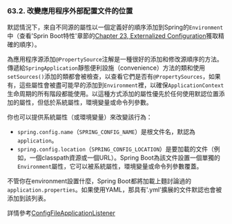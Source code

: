 
### 63.2. 改變應用程序外部配置文件的位置

默認情況下，來自不同源的屬性以一個定義好的順序添加到Spring的`Environment`中（查看'Sprin Boot特性'章節的[Chapter 23, Externalized Configuration](http://docs.spring.io/spring-boot/docs/current-SNAPSHOT/reference/htmlsingle/#boot-features-external-config)獲取精確的順序）。

為應用程序源添加`@PropertySource`注解是一種很好的添加和修改源順序的方法。傳遞給`SpringApplication`靜態便利設施（convenience）方法的類和使用`setSources()`添加的類都會被檢查，以查看它們是否有`@PropertySources`，如果有，這些屬性會被盡可能早的添加到`Environment`裡，以確保`ApplicationContext`生命周期的所有階段都能使用。以這種方式添加的屬性優先於任何使用默認位置添加的屬性，但低於系統屬性，環境變量或命令列參數。

你也可以提供系統屬性（或環境變量）來改變該行為：

* `spring.config.name`（`SPRING_CONFIG_NAME`）是根文件名，默認為`application`。
* `spring.config.location`（`SPRING_CONFIG_LOCATION`）是要加載的文件（例如，一個classpath資源或一個URL）。Spring Boot為該文件設置一個單獨的`Environment`屬性，它可以被系統屬性，環境變量或命令列參數覆蓋。

不管你在environment設置什麼，Spring Boot都將加載上麵討論過的`application.properties`。如果使用YAML，那具有'.yml'擴展的文件默認也會被添加到該列表。

詳情參考[ConfigFileApplicationListener](http://github.com/spring-projects/spring-boot/tree/master/spring-boot/src/main/java/org/springframework/boot/context/config/ConfigFileApplicationListener.java)
